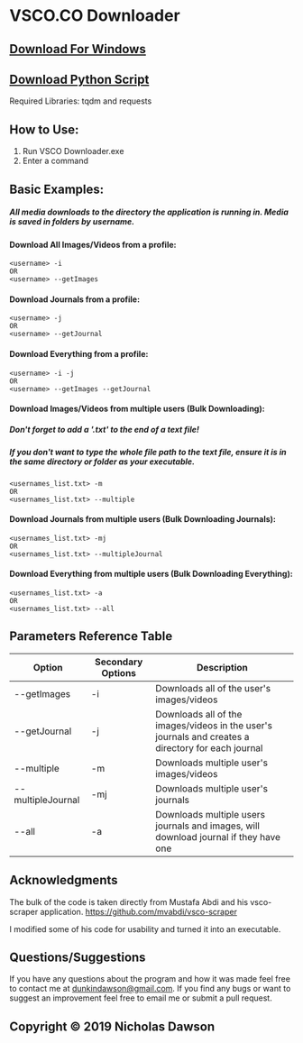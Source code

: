 # VSCO.CO Downloader

## [Download For Windows](https://github.com/NicholasDawson/VSCO-Downloader/raw/master/VSCO%20Downloader.exe "Download")
## [Download Python Script](https://github.com/NicholasDawson/VSCO-Downloader/raw/master/vscoscrape.py "Download")
Required Libraries: tqdm and requests

## How to Use:
 1. Run VSCO Downloader.exe
 2. Enter a command

## Basic Examples:

##### All media downloads to the directory the application is running in. Media is saved in folders by username.

#### Download All Images/Videos from a profile:
```
<username> -i
OR
<username> --getImages
```

#### Download Journals from a profile:
```
<username> -j
OR
<username> --getJournal
```

#### Download Everything from a profile:
```
<username> -i -j
OR
<username> --getImages --getJournal
```

#### Download Images/Videos from multiple users (Bulk Downloading):
##### Don't forget to add a '.txt' to the end of a text file!

##### If you don't want to type the whole file path to the text file, ensure it is in the same directory or folder as your executable.
```
<usernames_list.txt> -m
OR
<usernames_list.txt> --multiple
```

#### Download Journals from multiple users (Bulk Downloading Journals):
```
<usernames_list.txt> -mj
OR
<usernames_list.txt> --multipleJournal
```

#### Download Everything from multiple users (Bulk Downloading Everything):
```
<usernames_list.txt> -a
OR
<usernames_list.txt> --all
```
## Parameters Reference Table

Option | Secondary Options | Description
------ | ------------- | -----------
--getImages | -i | Downloads all of the user's images/videos
--getJournal | -j | Downloads all of the images/videos in the user's journals and creates a directory for each journal
--multiple | -m | Downloads multiple user's images/videos
--multipleJournal | -mj | Downloads multiple user's journals
--all | -a | Downloads multiple users journals and images, will download journal if they have one

## Acknowledgments
The bulk of the code is taken directly from Mustafa Abdi and his vsco-scraper application.
https://github.com/mvabdi/vsco-scraper

I modified some of his code for usability and turned it into an executable.

## Questions/Suggestions
If you have any questions about the program and how it was made feel free to contact me at dunkindawson@gmail.com.
If you find any bugs or want to suggest an improvement feel free to email me or submit a pull request.

## Copyright &copy; 2019 Nicholas Dawson
